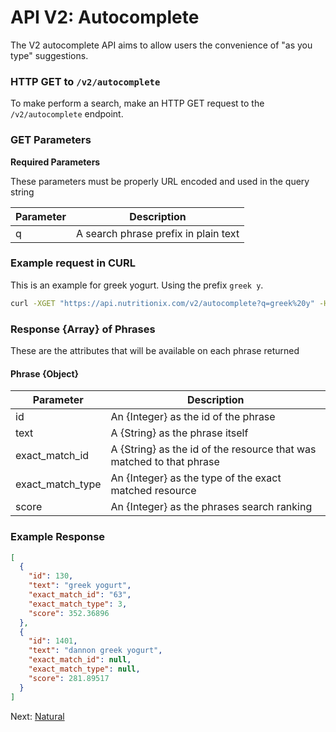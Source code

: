 API V2: Autocomplete
====================

The V2 autocomplete API aims to allow users the convenience of "as you type" suggestions.

### HTTP GET to `/v2/autocomplete`

To make perform a search, make an HTTP GET request to the `/v2/autocomplete` endpoint.

### GET Parameters

**Required Parameters**

These parameters must be properly URL encoded and used in the query string

| Parameter       | Description                          |
|-----------------|--------------------------------------|
| q               | A search phrase prefix in plain text |


### Example request in CURL
This is an example for greek yogurt. Using the prefix `greek y`.

```sh
curl -XGET "https://api.nutritionix.com/v2/autocomplete?q=greek%20y" -H 'X-APP-ID: YOUR_APP_ID' -H 'X-APP-KEY: YOUR_APP_KEY'
```

### Response {Array} of Phrases

These are the attributes that will be available on each phrase returned

#### Phrase {Object}

| Parameter        | Description                          |
|------------------|--------------------------------------|
| id               | An {Integer} as the id of the phrase |
| text             | A {String} as the phrase itself |
| exact_match_id   | A {String} as the id of the resource that was matched to that phrase |
| exact_match_type | An {Integer} as the type of the exact matched resource |
| score            | An {Integer} as the phrases search ranking |

### Example Response

```json
[
  {
    "id": 130,
    "text": "greek yogurt",
    "exact_match_id": "63",
    "exact_match_type": 3,
    "score": 352.36896
  },
  {
    "id": 1401,
    "text": "dannon greek yogurt",
    "exact_match_id": null,
    "exact_match_type": null,
    "score": 281.89517
  }
]
```



Next: [Natural][1]

[1]: https://developer.nutritionix.com/docs/v2/natural